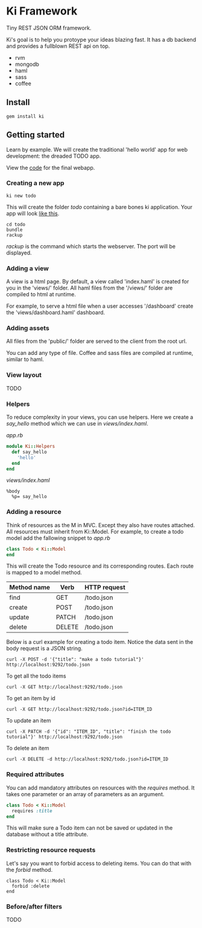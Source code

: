 # Ki Framework

Tiny REST JSON ORM framework.

Ki's goal is to help you protoype your ideas blazing fast. It has a db backend
and provides a fullblown REST api on top.

* rvm
* mongodb
* haml
* sass
* coffee

## Install

```shell
gem install ki
```

## Getting started

Learn by example. We will create the traditional 'hello world' app for web
development: the dreaded TODO app.

View the [code](https://github.com/mess110/ki/tree/master/spec/examples/todo) for
the final webapp.

### Creating a new app

```shell
ki new todo
```

This will create the folder *todo* containing a bare bones ki application. Your
app will look [like this](https://github.com/mess110/ki/tree/master/spec/examples/base).

```shell
cd todo
bundle
rackup
```

*rackup* is the command which starts the webserver. The port will be displayed.

### Adding a view

A view is a html page. By default, a view called 'index.haml' is created for
you in the 'views/' folder. All haml files from the '/views/' folder are
compiled to html at runtime.

For example, to serve a html file when a user accesses '/dashboard' create the
'views/dashboard.haml' dashboard.

### Adding assets

All files from the 'public/' folder are served to the client from the root url.

You can add any type of file. Coffee and sass files are compiled at runtime,
similar to haml.

### View layout

TODO

### Helpers

To reduce complexity in your views, you can use helpers. Here we create a
*say_hello* method which we can use in *views/index.haml*.

*app.rb*

```ruby
module Ki::Helpers
  def say_hello
    'hello'
  end
end
```

*views/index.haml*

```haml
%body
  %p= say_hello
```

### Adding a resource

Think of resources as the M in MVC. Except they also have routes attached.
All resources must inherit from Ki::Model. For example, to create a todo model
add the fallowing snippet to *app.rb*

```ruby
class Todo < Ki::Model
end
```

This will create the Todo resource and its corresponding routes. Each route is
mapped to a model method.

Method name | Verb | HTTP request
------------|------|-------------
find        |GET   | /todo.json
create      |POST  | /todo.json
update      |PATCH | /todo.json
delete      |DELETE| /todo.json

Below is a curl example for creating a todo item. Notice the data sent in the
body request is a JSON string.

```shell
curl -X POST -d '{"title": "make a todo tutorial"}' http://localhost:9292/todo.json
```

To get all the todo items

```shell
curl -X GET http://localhost:9292/todo.json
```

To get an item by id

```shell
curl -X GET http://localhost:9292/todo.json?id=ITEM_ID
```

To update an item

```shell
curl -X PATCH -d '{"id": "ITEM_ID", "title": "finish the todo tutorial"}' http://localhost:9292/todo.json
```

To delete an item

```shell
curl -X DELETE -d http://localhost:9292/todo.json?id=ITEM_ID
```

### Required attributes

You can add mandatory attributes on resources with the *requires* method. It
takes one parameter or an array of parameters as an argument.

```ruby
class Todo < Ki::Model
  requires :title
end
```

This will make sure a Todo item can not be saved or updated in the database
without a title attribute.

### Restricting resource requests

Let's say you want to forbid access to deleting items. You can do that with
the *forbid* method.

```
class Todo < Ki::Model
  forbid :delete
end
```

### Before/after filters

TODO
